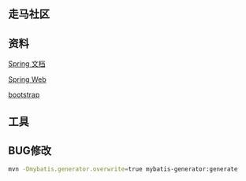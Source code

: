 ## 走马社区

## 资料
[Spring 文档](https://spring.io/guides)

[Spring Web](https://spring.io/guides/gs/serving-web-content)

[bootstrap](https://v3.bootcss.com/getting-started)

## 工具

## BUG修改


```bash
mvn -Dmybatis.generator.overwrite=true mybatis-generator:generate
